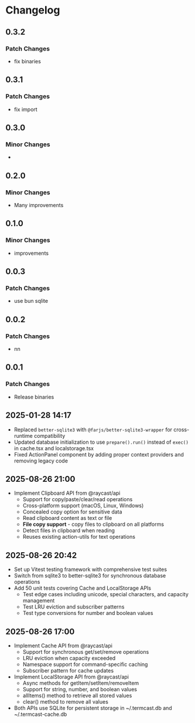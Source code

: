 # Changelog

## 0.3.2

### Patch Changes

- fix binaries

## 0.3.1

### Patch Changes

- fix import

## 0.3.0

### Minor Changes

-

## 0.2.0

### Minor Changes

- Many improvements

## 0.1.0

### Minor Changes

- improvements

## 0.0.3

### Patch Changes

- use bun sqlite

## 0.0.2

### Patch Changes

- nn

## 0.0.1

### Patch Changes

- Release binaries

## 2025-01-28 14:17

- Replaced `better-sqlite3` with `@farjs/better-sqlite3-wrapper` for cross-runtime compatibility
- Updated database initialization to use `prepare().run()` instead of `exec()` in cache.tsx and localstorage.tsx
- Fixed ActionPanel component by adding proper context providers and removing legacy code

## 2025-08-26 21:00

- Implement Clipboard API from @raycast/api
  - Support for copy/paste/clear/read operations
  - Cross-platform support (macOS, Linux, Windows)
  - Concealed copy option for sensitive data
  - Read clipboard content as text or file
  - **File copy support** - copy files to clipboard on all platforms
  - Detect files in clipboard when reading
  - Reuses existing action-utils for text operations

## 2025-08-26 20:42

- Set up Vitest testing framework with comprehensive test suites
- Switch from sqlite3 to better-sqlite3 for synchronous database operations
- Add 50 unit tests covering Cache and LocalStorage APIs
  - Test edge cases including unicode, special characters, and capacity management
  - Test LRU eviction and subscriber patterns
  - Test type conversions for number and boolean values

## 2025-08-26 17:00

- Implement Cache API from @raycast/api
  - Support for synchronous get/set/remove operations
  - LRU eviction when capacity exceeded
  - Namespace support for command-specific caching
  - Subscriber pattern for cache updates
- Implement LocalStorage API from @raycast/api
  - Async methods for getItem/setItem/removeItem
  - Support for string, number, and boolean values
  - allItems() method to retrieve all stored values
  - clear() method to remove all values
- Both APIs use SQLite for persistent storage in ~/.termcast.db and ~/.termcast-cache.db
